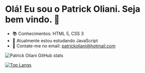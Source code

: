 # Olá! Eu sou o Patrick Oliani. Seja bem vindo. 👋

- 📚 Conhecimentos: HTML 5, CSS 3
- 🌱 Atualmente estou estudando JavaScript
- 💬 Contate-me no email: patrickoliani@hotmail.com

![Patrick Oliani GitHub stats](https://github-readme-stats.vercel.app/api?username=PatrickOliani&show_icons=true&theme=midnight-purple)

[![Top Langs](https://github-readme-stats.vercel.app/api/top-langs/?username=PatrickOliani&layout=donut-vertical=true&theme=midnight-purple)](https://github.com/PatrickOliani/github-readme-stats)




